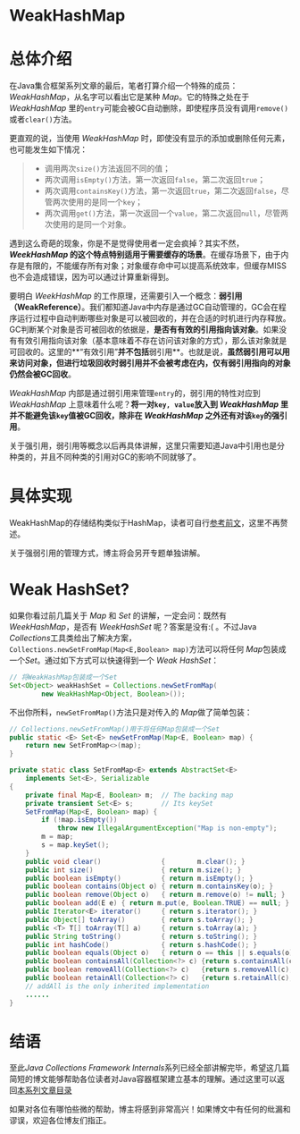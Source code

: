# WeakHashMap

# 总体介绍

在Java集合框架系列文章的最后，笔者打算介绍一个特殊的成员：*WeakHashMap*，从名字可以看出它是某种 *Map*。它的特殊之处在于 *WeakHashMap* 里的`entry`可能会被GC自动删除，即使程序员没有调用`remove()`或者`clear()`方法。

更直观的说，当使用 *WeakHashMap* 时，即使没有显示的添加或删除任何元素，也可能发生如下情况：
> - 调用两次`size()`方法返回不同的值；
> - 两次调用`isEmpty()`方法，第一次返回`false`，第二次返回`true`；
> - 两次调用`containsKey()`方法，第一次返回`true`，第二次返回`false`，尽管两次使用的是同一个`key`；
> - 两次调用`get()`方法，第一次返回一个`value`，第二次返回`null`，尽管两次使用的是同一个对象。

遇到这么奇葩的现象，你是不是觉得使用者一定会疯掉？其实不然，***WeekHashMap* 的这个特点特别适用于需要缓存的场景**。在缓存场景下，由于内存是有限的，不能缓存所有对象；对象缓存命中可以提高系统效率，但缓存MISS也不会造成错误，因为可以通过计算重新得到。

要明白 *WeekHashMap* 的工作原理，还需要引入一个概念：**弱引用（WeakReference）**。我们都知道Java中内存是通过GC自动管理的，GC会在程序运行过程中自动判断哪些对象是可以被回收的，并在合适的时机进行内存释放。GC判断某个对象是否可被回收的依据是，**是否有有效的引用指向该对象**。如果没有有效引用指向该对象（基本意味着不存在访问该对象的方式），那么该对象就是可回收的。这里的**“有效引用”**并不包括**弱引用**。也就是说，**虽然弱引用可以用来访问对象，但进行垃圾回收时弱引用并不会被考虑在内，仅有弱引用指向的对象仍然会被GC回收**。

*WeakHashMap* 内部是通过弱引用来管理`entry`的，弱引用的特性对应到 *WeakHashMap* 上意味着什么呢？**将一对`key, value`放入到 *WeakHashMap* 里并不能避免该`key`值被GC回收，除非在 *WeakHashMap* 之外还有对该`key`的强引用**。

关于强引用，弱引用等概念以后再具体讲解，这里只需要知道Java中引用也是分种类的，并且不同种类的引用对GC的影响不同就够了。

# 具体实现

WeakHashMap的存储结构类似于HashMap，读者可自行[参考前文](https://github.com/CarpenterLee/JCFInternals/blob/master/markdown/6-HashSet%20and%20HashMap.md)，这里不再赘述。

关于强弱引用的管理方式，博主将会另开专题单独讲解。


# Weak HashSet?

如果你看过前几篇关于 *Map* 和 *Set* 的讲解，一定会问：既然有 *WeekHashMap*，是否有 *WeekHashSet* 呢？答案是没有:( 。不过Java *Collections*工具类给出了解决方案，`Collections.newSetFromMap(Map<E,Boolean> map)`方法可以将任何 *Map*包装成一个*Set*。通过如下方式可以快速得到一个 *Weak HashSet*：

```Java
// 将WeakHashMap包装成一个Set
Set<Object> weakHashSet = Collections.newSetFromMap(
        new WeakHashMap<Object, Boolean>());
```

不出你所料，`newSetFromMap()`方法只是对传入的 *Map*做了简单包装：

```Java
// Collections.newSetFromMap()用于将任何Map包装成一个Set
public static <E> Set<E> newSetFromMap(Map<E, Boolean> map) {
    return new SetFromMap<>(map);
}

private static class SetFromMap<E> extends AbstractSet<E>
    implements Set<E>, Serializable
{
    private final Map<E, Boolean> m;  // The backing map
    private transient Set<E> s;       // Its keySet
    SetFromMap(Map<E, Boolean> map) {
        if (!map.isEmpty())
            throw new IllegalArgumentException("Map is non-empty");
        m = map;
        s = map.keySet();
    }
    public void clear()               {        m.clear(); }
    public int size()                 { return m.size(); }
    public boolean isEmpty()          { return m.isEmpty(); }
    public boolean contains(Object o) { return m.containsKey(o); }
    public boolean remove(Object o)   { return m.remove(o) != null; }
    public boolean add(E e) { return m.put(e, Boolean.TRUE) == null; }
    public Iterator<E> iterator()     { return s.iterator(); }
    public Object[] toArray()         { return s.toArray(); }
    public <T> T[] toArray(T[] a)     { return s.toArray(a); }
    public String toString()          { return s.toString(); }
    public int hashCode()             { return s.hashCode(); }
    public boolean equals(Object o)   { return o == this || s.equals(o); }
    public boolean containsAll(Collection<?> c) {return s.containsAll(c);}
    public boolean removeAll(Collection<?> c)   {return s.removeAll(c);}
    public boolean retainAll(Collection<?> c)   {return s.retainAll(c);}
    // addAll is the only inherited implementation
    ......
}

```

# 结语

至此*Java Collections Framework Internals*系列已经全部讲解完毕，希望这几篇简短的博文能够帮助各位读者对Java容器框架建立基本的理解。通过这里可以返回[本系列文章目录](https://github.com/CarpenterLee/JCFInternals/blob/master/markdown/0-Introduction.md)

如果对各位有哪怕些微的帮助，博主将感到非常高兴！如果博文中有任何的纰漏和谬误，欢迎各位博友们指正。







